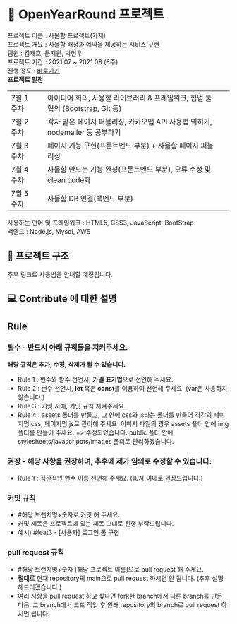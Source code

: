 # 📕 OpenYearRound 프로젝트
프로젝트 이름 : 사물함 프로젝트(가제)  
프로젝트 개요 : 사물함 배정과 예약을 제공하는 서비스 구현  
팀원 : 김재호, 문지원, 박현우   
프로젝트 기간 : 2021.07 ~ 2021.08 (8주)  
진행 정도 : <a href="https://github.com/gusdn3477/OpenYearRound_Project/projects">바로가기</a>
<br/>
**프로젝트 일정**  
<table>
  <tr>
    <td>7월 1주차<td/>
    <td>아이디어 회의, 사용할 라이브러리 & 프레임워크, 협업 툴 협의 (Bootstrap, Git 등) <td/>
  </tr>
  <tr>
    <td>7월 2주차<td/>
    <td>각자 맡은 페이지 퍼블리싱, 카카오맵 API 사용법 익히기, nodemailer 등 공부하기   <td/>
  </tr>
  <tr>
    <td>7월 3주차<td/>
    <td>페이지 기능 구현(프론트엔드 부분) + 사물함 페이지 퍼블리싱   <td/>
  </tr>
  <tr>
    <td>7월 4주차<td/>
    <td>사물함 만드는 기능 완성(프론트엔드 부분), 오류 수정 및 clean code화  <td/>
  </tr>
  <tr>
    <td>7월 5주차<td/>
    <td>사물함 DB 연결(백엔드 부분)  <td/>
  </tr>
</table>

사용하는 언어 및 프레임워크 : HTML5, CSS3, JavaScript, BootStrap  
백엔드 : Node.js, Mysql, AWS

## 📁 프로젝트 구조
추후 링크로 사용법을 안내할 예정입니다.

## 💻 Contribute 에 대한 설명

## Rule

### 필수 - 반드시 아래 규칙들을 지켜주세요.

**해당 규칙은 추가, 수정, 삭제가 될 수 있습니다.**

- Rule 1 : 변수와 함수 선언시, **카멜 표기법**으로 선언해 주세요.
- Rule 2 : 변수 선언시, **let** 혹은 **const**를 이용하여 선언해 주세요. (var은 사용하지 않습니다.)
- Rule 3 : 커밋 시에, 커밋 규칙 지켜주세요.
- Rule 4 : assets 폴더를 만들고, 그 안에 css와 js라는 폴더를 만들어 각각의 페이지명.css, 페이지명.js로 관리해 주세요. 이미지 파일의 경우 assets 폴더 안에 img 폴더를 만들어 주세요. => 수정되었습니다. public 폴더 안에 stylesheets/javascripots/images 폴더로 관리하겠습니다.

### 권장 - 해당 사항을 권장하며, 추후에 제가 임의로 수정할 수 있습니다.

- Rule 1 : 직관적인 변수 이름 선언해 주세요. (10자 이내로 권장드립니다.)

### 커밋 규칙
- #해당 브랜치명+숫자로 커밋 해 주세요.
- 커밋 제목은 프로젝트에 있는 제목 그대로 진행 부탁드립니다. 
- 예시) #feat3 - [사용자] 로그인 폼 구현

### pull request 규칙
- #해당 브랜치명+숫자 [해당 프로젝트 이름]으로 pull request 해 주세요.
- **절대로** 현재 repository의 main으로 pull request 하시면 안 됩니다. (추후 설명 해드리겠습니다.)
- 여러 사항을 pull request 하고 싶다면 fork한 branch에서 다른 branch를 만든 다음, 그 branch에서 코드 작업 후 원래 repository의 branch로 pull request 하시면 됩니다.
